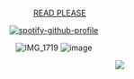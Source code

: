 <div align="center">

⠀⠀[READ PLEASE](https://rentry.co/4saken)
</div>

<div align="center">

[![spotify-github-profile](https://spotify-github-profile.kittinanx.com/api/view?uid=o0k57cb316l0a9ksqzpbnbko6&cover_image=true&theme=novatorem&show_offline=true&background_color=000000&interchange=false&bar_color=999999&bar_color_cover=false)](https://spotify-github-profile.kittinanx.com/api/view?uid=o0k57cb316l0a9ksqzpbnbko6&redirect=true)
</div>




<div align="center">
  
![IMG_1719](https://github.com/user-attachments/assets/4dfa2e1e-6786-469e-b499-aefe3ab4776f)
![image](https://github.com/user-attachments/assets/677cfa5e-b92f-4340-8aa1-913b60450663)
</div>
  
ㅤㅤㅤㅤㅤㅤㅤㅤㅤㅤㅤㅤㅤㅤㅤㅤㅤㅤㅤㅤㅤㅤㅤㅤㅤㅤㅤㅤ![](https://komarev.com/ghpvc/?username=somentallyunstable&label=♡︎&style=flat-plastic&color=lightgrey)
